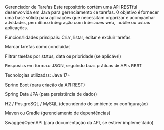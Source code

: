 Gerenciador de Tarefas
Este repositório contém uma API RESTful desenvolvida em Java para gerenciamento de tarefas. O objetivo é fornecer uma base sólida para aplicações que necessitam organizar e acompanhar atividades, permitindo integração com interfaces web, mobile ou outras aplicações.

Funcionalidades principais:
Criar, listar, editar e excluir tarefas

Marcar tarefas como concluídas

Filtrar tarefas por status, data ou prioridade (se aplicável)

Respostas em formato JSON, seguindo boas práticas de APIs REST

Tecnologias utilizadas:
Java 17+

Spring Boot (para criação da API REST)

Spring Data JPA (para persistência de dados)

H2 / PostgreSQL / MySQL (dependendo do ambiente ou configuração)

Maven ou Gradle (gerenciamento de dependências)

Swagger/OpenAPI (para documentação da API, se estiver implementado)
